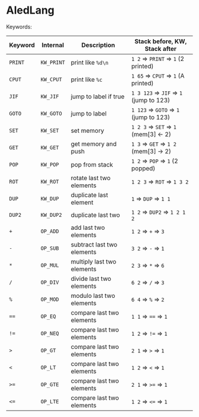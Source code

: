 # AledLang

Keywords:

| Keyword | Internal    | Description               | Stack before, KW, Stack after           |
|---------|-------------|---------------------------|-----------------------------------------|
| `PRINT` | `KW_PRINT`  | print like `%d\n`         | `1 2` => `PRINT` => `1`     (2 printed) |
| `CPUT`  | `KW_CPUT`   | print like `%c`           | `1 65` => `CPUT` => `1`     (A printed) |
| `JIF`   | `KW_JIF`    | jump to label if true     | `1 3 123` => `JIF` => `1` (jump to 123) |
| `GOTO`  | `KW_GOTO`   | jump to label             | `1 123` => `GOTO` => `1`  (jump to 123) |
| `SET`   | `KW_SET`    | set memory                | `1 2 3` => `SET` => `1`   (mem[3] <- 2) |
| `GET`   | `KW_GET`    | get memory and push       | `1 3` => `GET` => `1 2`   (mem[3] -> 2) |
| `POP`   | `KW_POP`    | pop from stack            | `1 2` => `POP` => `1`        (2 popped) |
| `ROT`   | `KW_ROT`    | rotate last two elements  | `1 2 3` => `ROT` => `1 3 2`             |
| `DUP`   | `KW_DUP`    | duplicate last element    | `1` => `DUP` => `1 1`                   |
| `DUP2`  | `KW_DUP2`   | duplicate last two        | `1 2` => `DUP2` => `1 2 1 2`            |
| `+`     | `OP_ADD`    | add last two elements     | `1 2` => `+` => `3`                     |
| `-`     | `OP_SUB`    | subtract last two elements| `3 2` => `-` => `1`                     |
| `*`     | `OP_MUL`    | multiply last two elements| `2 3` => `*` => `6`                     |
| `/`     | `OP_DIV`    | divide last two elements  | `6 2` => `/` => `3`                     |
| `%`     | `OP_MOD`    | modulo last two elements  | `6 4` => `%` => `2`                     |
| `==`    | `OP_EQ`     | compare last two elements | `1 1` => `==` => `1`                    |
| `!=`    | `OP_NEQ`    | compare last two elements | `1 2` => `!=` => `1`                    |
| `>`     | `OP_GT`     | compare last two elements | `2 1` => `>` => `1`                     |
| `<`     | `OP_LT`     | compare last two elements | `1 2` => `<` => `1`                     |
| `>=`    | `OP_GTE`    | compare last two elements | `2 1` => `>=` => `1`                    |
| `<=`    | `OP_LTE`    | compare last two elements | `1 2` => `<=` => `1`                    |
